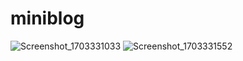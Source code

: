 # miniblog

![Screenshot_1703331033](https://github.com/smakckbl/miniblog/assets/148996142/073aab9a-b7f9-4ba1-9b97-3eaba5667dda)
![Screenshot_1703331552](https://github.com/smakckbl/miniblog/assets/148996142/8f48929b-5dbc-4652-98a2-991bb0718d64)

